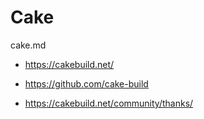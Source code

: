 # Cake

cake.md

*   https://cakebuild.net/

*   https://github.com/cake-build

*   https://cakebuild.net/community/thanks/